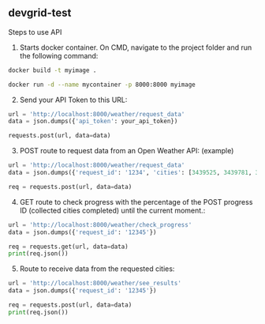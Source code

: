 ## devgrid-test

Steps to use API

1. Starts docker container. On CMD, navigate to the project folder and run the following command:
```bash
docker build -t myimage .
```
```bash
docker run -d --name mycontainer -p 8000:8000 myimage
```

2. Send your API Token to this URL:
```python
url = 'http://localhost:8000/weather/request_data'
data = json.dumps({'api_token': your_api_token})

requests.post(url, data=data)
```

3. POST route to request data from an Open Weather API:
(example)

```python
url = 'http://localhost:8000/weather/request_data'
data = json.dumps({'request_id': '1234', 'cities': [3439525, 3439781, 3440645,]})

req = requests.post(url, data=data)
```

4. GET route to check progress with the percentage of the
POST progress ID (collected cities completed) until the current moment.:

```python
url = 'http://localhost:8000/weather/check_progress'
data = json.dumps({'request_id': '12345'})

req = requests.get(url, data=data)
print(req.json())
```

5. Route to receive data from the requested cities:

```python
url = 'http://localhost:8000/weather/see_results'
data = json.dumps({'request_id': '12345'})

req = requests.post(url, data=data)
print(req.json())
```
